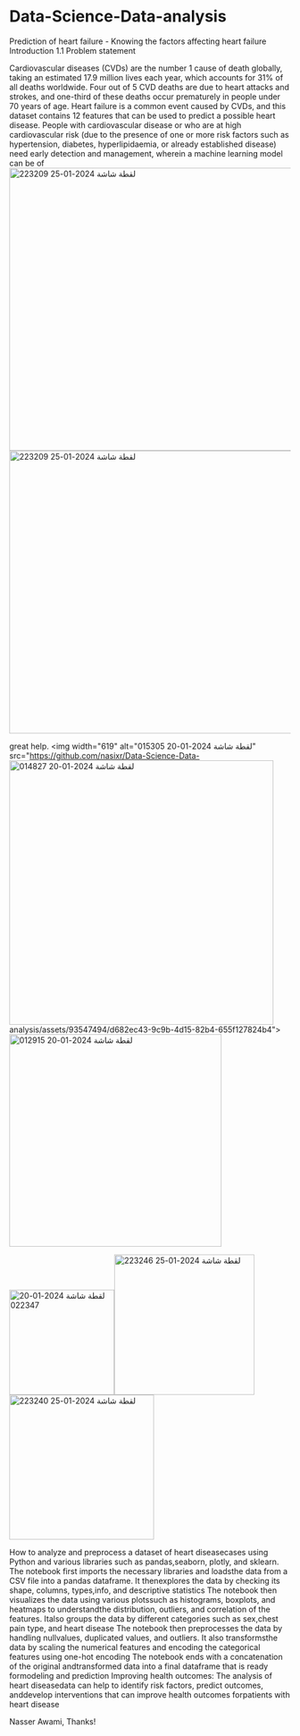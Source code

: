 # Data-Science-Data-analysis
Prediction of heart failure - Knowing the factors affecting heart failure
                               Introduction
1.1 Problem statement
                               
Cardiovascular diseases (CVDs) are the number 1 cause of death globally,
taking an estimated 17.9 million lives each year, which accounts for 31% of
all deaths worldwide. Four out of 5 CVD deaths are due to heart attacks
and strokes, and one-third of these deaths occur prematurely in people
under 70 years of age. Heart failure is a common event caused by CVDs,
and this dataset contains 12 features that can be used to predict a possible
heart disease.
People with cardiovascular disease or who are at high cardiovascular risk
(due to the presence of one or more risk factors such as hypertension,
diabetes, hyperlipidaemia, or already established disease) need early
detection and management, wherein a machine learning model can be of<img width="506" alt="لقطة شاشة 2024-01-25 223209" src="https://github.com/nasixr/Data-Science-Data-analysis/assets/93547494/b7d7d873-fa77-4704-be0e-afcf4d43c631">
<img width="506" alt="لقطة شاشة 2024-01-25 223209" src="https://github.com/nasixr/Data-Science-Data-analysis/assets/93547494/1b9028db-cf66-48a5-83ef-6ae65426ce3c">

great help.
<img width="619" alt="لقطة شاشة 2024-01-20 015305" src="https://github.com/nasixr/Data-Science-Data-<img width="473" alt="لقطة شاشة 2024-01-20 014827" src="https://github.com/nasixr/Data-Science-Data-analysis/assets/93547494/75fc2b78-2ba4-4383-a61c-f300f8898749">
analysis/assets/93547494/d682ec43-9c9b-4d15-82b4-655f127824b4"><img width="380" alt="لقطة شاشة 2024-01-20 012915" src="https://github.com/nasixr/Data-Science-Data-analysis/assets/93547494/2f8d369f-e8ec-48ba-b8ce-36ee3429c35c">

<img width="188" alt="لقطة شاشة 2024-01-20 022347" src="https://github.com/nasixr/Data-Science-Data-analysis/assets/93547494/6179a78d-ea0d-4251-96da-8eb8c17fb98d"><img width="251" alt="لقطة شاشة 2024-01-25 223246" src="https://github.com/nasixr/Data-Science-Data-analysis/assets/93547494/21dc1a9c-a02b-42f5-9899-53c27f715e87"><img width="259" alt="لقطة شاشة 2024-01-25 223240" src="https://github.com/nasixr/Data-Science-Data-analysis/assets/93547494/97b01ed2-0c6e-40f4-8430-e6f810ac36b8">





How to analyze and preprocess a dataset of heart diseasecases using Python and various libraries such as pandas,seaborn, plotly, and sklearn.
The notebook first imports the necessary libraries and loadsthe data from a CSV file into a pandas dataframe. It thenexplores the data by checking its shape, columns, types,info, and descriptive statistics
The notebook then visualizes the data using various plotssuch as histograms, boxplots, and heatmaps to understandthe distribution, outliers, and correlation of the features. Italso groups the data by different categories such as sex,chest pain type, and heart disease
The notebook then preprocesses the data by handling nullvalues, duplicated values, and outliers. It also transformsthe data by scaling the numerical features and encoding
the categorical features using one-hot encoding
The notebook ends with a concatenation of the original andtransformed data into a final dataframe that is ready formodeling and prediction
Improving health outcomes: The analysis of heart diseasedata can help to identify risk factors, predict outcomes, anddevelop interventions that can improve health outcomes forpatients with heart disease


Nasser Awami, Thanks!


